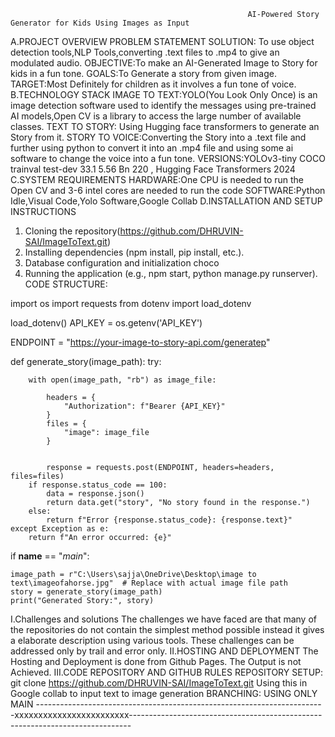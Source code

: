                                                          AI-Powered Story Generator for Kids Using Images as Input
A.PROJECT OVERVIEW
PROBLEM STATEMENT SOLUTION: To use object detection tools,NLP Tools,converting .text files to .mp4 to give an modulated audio.
OBJECTIVE:To make an AI-Generated Image to Story for kids in a fun tone.
GOALS:To Generate a story from given image.
TARGET:Most Definitely for children as it involves a fun tone of voice.
B.TECHNOLOGY STACK
IMAGE TO TEXT:YOLO(You Look Only Once) is an image detection software used to identify the messages using pre-trained AI models,Open CV is a library to access the large number of available classes.
TEXT TO STORY: Using Hugging face transformers to generate an Story from it.
STORY TO VOICE:Converting the Story into a .text file and further using python to convert it into an .mp4 file and using some ai software to change the voice into a fun tone.
VERSIONS:YOLOv3-tiny	COCO trainval	test-dev	33.1	5.56 Bn	220 , Hugging Face Transformers 2024
C.SYSTEM REQUIREMENTS
HARDWARE:One CPU is needed to run the Open CV and 3-6 intel cores are needed to run the code
SOFTWARE:Python Idle,Visual Code,Yolo Software,Google Collab
D.INSTALLATION AND SETUP INSTRUCTIONS
1. Cloning the repository(https://github.com/DHRUVIN-SAI/ImageToText.git)
2. Installing dependencies (npm install, pip install, etc.).
3. Database configuration and initialization choco 
4. Running the application (e.g., npm start, python manage.py runserver).
CODE STRUCTURE:

import os
import requests
from dotenv import load_dotenv


load_dotenv()
API_KEY = os.getenv('API_KEY')


ENDPOINT = "https://your-image-to-story-api.com/generatep"

def generate_story(image_path):
    try:
        
        with open(image_path, "rb") as image_file:
            
            headers = {
                "Authorization": f"Bearer {API_KEY}"
            }
            files = {
                "image": image_file
            }

            
            response = requests.post(ENDPOINT, headers=headers, files=files)
        if response.status_code == 100:
            data = response.json()
            return data.get("story", "No story found in the response.")
        else:
            return f"Error {response.status_code}: {response.text}"
    except Exception as e:
        return f"An error occurred: {e}"


if __name__ == "_main_":
   
    image_path = r"C:\Users\sajja\OneDrive\Desktop\image to text\imageofahorse.jpg"  # Replace with actual image file path
    story = generate_story(image_path)
    print("Generated Story:", story)
I.Challenges and solutions
The challenges we have faced are that many of the repositories do not contain the simplest method possible instead it gives a elaborate description using various tools.
These challenges can be addressed only by trail and error only.
II.HOSTING AND DEPLOYMENT
The Hosting and Deployment is done from Github Pages.
The Output is not Achieved.
III.CODE REPOSITORY AND GITHUB RULES
REPOSITORY SETUP:
git clone https://github.com/DHRUVIN-SAI/ImageToText.git
Using this in Google collab to input text to image generation
BRANCHING:
USING ONLY MAIN
------------------------------------------------------------------------xxxxxxxxxxxxxxxxxxxxxxxx------------------------------------------------------------------------------
